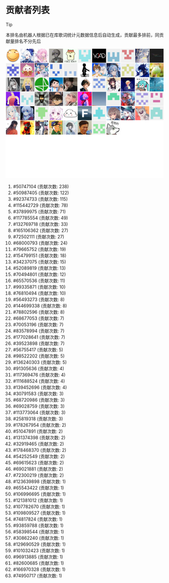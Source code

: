 # 贡献者列表

> [!TIP]
> 本排名由机器人根据已在库歌词统计元数据信息后自动生成，贡献最多排前，同贡献量排名不分先后

![贡献者头像画廊](./CONTRIBUTORS.svg)

1. #50747104 (贡献次数: 238)
2. #50987405 (贡献次数: 122)
3. #92374733 (贡献次数: 115)
4. #115442729 (贡献次数: 78)
5. #37899975 (贡献次数: 71)
6. #117785554 (贡献次数: 49)
7. #132769718 (贡献次数: 33)
8. #165106362 (贡献次数: 27)
9. #72502111 (贡献次数: 27)
10. #68000793 (贡献次数: 24)
11. #79665752 (贡献次数: 19)
12. #154799151 (贡献次数: 18)
13. #34237075 (贡献次数: 15)
14. #52089819 (贡献次数: 13)
15. #70494801 (贡献次数: 12)
16. #65570536 (贡献次数: 11)
17. #99335871 (贡献次数: 10)
18. #76810494 (贡献次数: 10)
19. #56493273 (贡献次数: 8)
20. #144699338 (贡献次数: 8)
21. #78802596 (贡献次数: 8)
22. #68677053 (贡献次数: 7)
23. #70053196 (贡献次数: 7)
24. #83578994 (贡献次数: 7)
25. #177028641 (贡献次数: 7)
26. #39523898 (贡献次数: 7)
27. #56755417 (贡献次数: 5)
28. #98522202 (贡献次数: 5)
29. #136240303 (贡献次数: 5)
30. #91305636 (贡献次数: 4)
31. #117369476 (贡献次数: 4)
32. #111688524 (贡献次数: 4)
33. #139452696 (贡献次数: 4)
34. #30791583 (贡献次数: 3)
35. #68720986 (贡献次数: 3)
36. #69028759 (贡献次数: 3)
37. #113773064 (贡献次数: 3)
38. #25819318 (贡献次数: 3)
39. #178267954 (贡献次数: 2)
40. #51047891 (贡献次数: 2)
41. #131374398 (贡献次数: 2)
42. #32919465 (贡献次数: 2)
43. #178468370 (贡献次数: 2)
44. #54252549 (贡献次数: 2)
45. #69615623 (贡献次数: 2)
46. #69021881 (贡献次数: 2)
47. #72300219 (贡献次数: 2)
48. #123639898 (贡献次数: 1)
49. #65543422 (贡献次数: 1)
50. #106996695 (贡献次数: 1)
51. #121381012 (贡献次数: 1)
52. #107782670 (贡献次数: 1)
53. #109809527 (贡献次数: 1)
54. #74817824 (贡献次数: 1)
55. #93859788 (贡献次数: 1)
56. #58398544 (贡献次数: 1)
57. #30862240 (贡献次数: 1)
58. #129690529 (贡献次数: 1)
59. #101032423 (贡献次数: 1)
60. #96913885 (贡献次数: 1)
61. #82600685 (贡献次数: 1)
62. #166970328 (贡献次数: 1)
63. #74950717 (贡献次数: 1)
